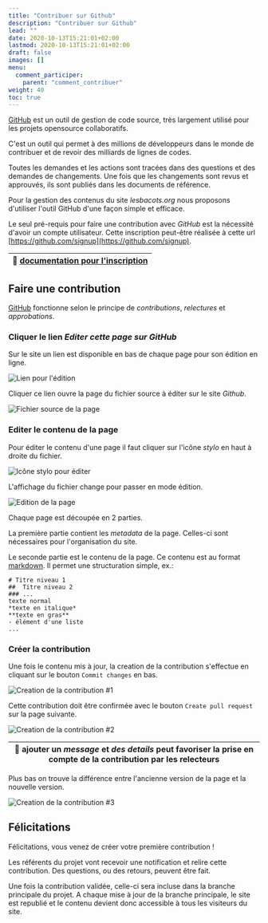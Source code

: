```yaml
---
title: "Contribuer sur Github"
description: "Contribuer sur Github"
lead: ""
date: 2020-10-13T15:21:01+02:00
lastmod: 2020-10-13T15:21:01+02:00
draft: false
images: []
menu:
  comment_participer:
    parent: "comment_contribuer"
weight: 40
toc: true
---
```


[GitHub](https://fr.github.com/) est un outil de gestion de code source, très largement utilisé pour les projets opensource collaboratifs.

C'est un outil qui permet à des millions de développeurs dans le monde de contribuer et de revoir des milliards de lignes de codes.

Toutes les demandes et les actions sont tracées dans des questions et des demandes de changements.
Une fois que les changements sont revus et approuvés, ils sont publiés dans les documents de référence.

Pour la gestion des contenus du site *lesbacots.org* nous proposons d'utiliser l'outil GitHub d'une façon simple et efficace.

Le seul pré-requis pour faire une contribution avec *GitHub* est la nécessité d'avoir un compte utilisateur. Cette inscription peut-être réalisée à cette url [https://github.com/signup](https://github.com/signup).

| :memo: [documentation pour l'inscription](https://docs.github.com/en/get-started/signing-up-for-github/signing-up-for-a-new-github-account) |
|---------------------------------------------------------------------------------------------------------------------------------------------|

## Faire une contribution

[GitHub](https://fr.github.com/) fonctionne selon le principe de *contributions*, *relectures* et *approbations*.

### Cliquer le lien *Editer cette page sur GitHub*

Sur le site un lien est disponible en bas de chaque page pour son édition en ligne.

![Lien pour l'édition](images/editer-sur-github.png "Lien pour l'édition")

Cliquer ce lien ouvre la page du fichier source à éditer sur le site *Github*.

![Fichier source de la page](images/source-de-la-page-sur-github.png "fichier source de la page")

### Editer le contenu de la page

Pour éditer le contenu d'une page il faut cliquer sur l'icône *stylo* en haut à droite du fichier.

![Icône stylo pour éditer](images/icone-stylo-pour-editer.png "Icône stylo pour éditer")

L'affichage du fichier change pour passer en mode édition.

![Edition de la page](images/edition-de-la-page.png "Edition de la page")

Chaque page est découpée en 2 parties.

La première partie contient les *metadata* de la page. Celles-ci sont nécessaires pour l'organisation du site.

Le seconde partie est le contenu de la page. Ce contenu est au format [markdown](https://docs.framasoft.org/fr/grav/markdown.html). Il permet une structuration simple, ex.:

```
# Titre niveau 1
##  Titre niveau 2
### ...
texte normal
*texte en italique*
**texte en gras**
- élément d'une liste
...
```

### Créer la contribution

Une fois le contenu mis à jour, la creation de la contribution s'effectue en cliquant sur le bouton `Commit changes` en bas.

![Creation de la contribution #1](images/creation-de-la-contribution-1.png "Creation de la contribution #1")

Cette contribution doit être confirmée avec le bouton `Create pull request` sur la page suivante.

![Creation de la contribution #2](images/creation-de-la-contribution-2.png "Creation de la contribution #2")

| :memo: ajouter un *message* et *des details* peut favoriser la prise en compte de la contribution par les relecteurs |
|----------------------------------------------------------------------------------------------------------------------|

Plus bas on trouve la différence entre l'ancienne version de la page et la nouvelle version.

![Creation de la contribution #3](images/creation-de-la-contribution-3.png "Creation de la contribution #3")

## Félicitations

Félicitations, vous venez de créer votre première contribution !

Les référents du projet vont recevoir une notification et relire cette contribution. Des questions, ou des retours, peuvent être fait.

Une fois la contribution validée, celle-ci sera incluse dans la branche principale du projet. A chaque mise à jour de la branche principale, le site est republié et le contenu devient donc accessible à tous les visiteurs du site.
